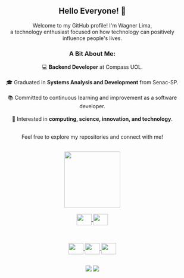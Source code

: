 <div align="center">
  
## Hello Everyone! 👋

Welcome to my GitHub profile! I'm Wagner Lima, <br />
a technology enthusiast focused on how technology can positively influence people's lives.

### A Bit About Me:
 💻 **Backend Developer** at Compass UOL.<br /><br />
 🎓 Graduated in **Systems Analysis and Development** from Senac-SP.<br /><br />
 📚 Committed to continuous learning and improvement as a software developer.<br /><br />
 🚀 Interested in **computing, science, innovation, and technology**.<br /><br />

Feel free to explore my repositories and connect with me!

</div>

<br />

  <div align="center" >
  <a href="https://github.com/WagnerSousaLima">
 
  <img  height="150em" src="https://github-readme-stats.vercel.app/api/top-langs/?username=WagnerSousaLima&layout=compact&langs_count=7&theme=dark"/>
</div>
<div align="center" style="display: inline_block"><br>
  
<img align="center" height="30" width="40"  src="https://cdn.jsdelivr.net/gh/devicons/devicon@latest/icons/java/java-original.svg" />
<img align="center" height="30" width="40"  src="https://cdn.jsdelivr.net/gh/devicons/devicon@latest/icons/spring/spring-original.svg" />

<br /><br />
<img align="center" height="30" width="40"  src="https://cdn.jsdelivr.net/gh/devicons/devicon/icons/javascript/javascript-original.svg" />
<img align="center"  height="30" width="40" src="https://cdn.jsdelivr.net/gh/devicons/devicon/icons/typescript/typescript-original.svg" />
<img align="center" height="30" width="40"  src="https://cdn.jsdelivr.net/gh/devicons/devicon/icons/react/react-original.svg" />

 </div>
 
  ##
 
<div align="center"> 
  <a href = "mailto:wagner.sousalima@gmail.com"><img src="https://img.shields.io/badge/-Gmail-%23333?style=for-the-badge&logo=gmail&logoColor=white" target="_blank"></a>
  <a href="https://www.linkedin.com/in/wagnersl7" target="_blank"><img src="https://img.shields.io/badge/-LinkedIn-%230077B5?style=for-the-badge&logo=linkedin&logoColor=white" target="_blank"></a> 
  
  
  
   <!-- ![Snake animation](https://github.com/WagnerSousaLima/WagnerSousaLima/blob/output/github-contribution-grid-snake.svg) -->
  
  </div>
  
  
          
          
